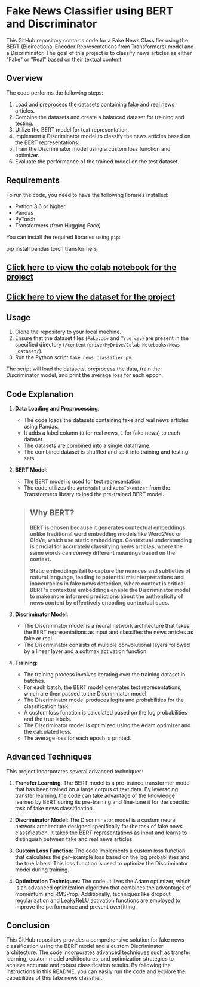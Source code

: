 # Fake News Classifier using BERT and Discriminator

This GitHub repository contains code for a Fake News Classifier using the BERT (Bidirectional Encoder Representations from Transformers) model and a Discriminator. The goal of this project is to classify news articles as either "Fake" or "Real" based on their textual content.

## Overview

The code performs the following steps:

1. Load and preprocess the datasets containing fake and real news articles.
2. Combine the datasets and create a balanced dataset for training and testing.
3. Utilize the BERT model for text representation.
4. Implement a Discriminator model to classify the news articles based on the BERT representations.
5. Train the Discriminator model using a custom loss function and optimizer.
6. Evaluate the performance of the trained model on the test dataset.

## Requirements

To run the code, you need to have the following libraries installed:

- Python 3.6 or higher
- Pandas
- PyTorch
- Transformers (from Hugging Face)

You can install the required libraries using `pip`:

pip install pandas torch transformers


## [Click here to view the colab notebook for the project ](https://colab.research.google.com/drive/1uCMhqH9UlCV-Kb8HXYjAdiu1bIwuVekH?usp=sharing)
## [Click here to view the dataset for the project ](https://www.kaggle.com/datasets/emineyetm/fake-news-detection-datasets)



## Usage

1. Clone the repository to your local machine.
2. Ensure that the dataset files (`Fake.csv` and `True.csv`) are present in the specified directory (`/content/drive/MyDrive/Colab Notebooks/News _dataset/`).
3. Run the Python script `fake_news_classifier.py`.

The script will load the datasets, preprocess the data, train the Discriminator model, and print the average loss for each epoch.

## Code Explanation

1. **Data Loading and Preprocessing**:
   - The code loads the datasets containing fake and real news articles using Pandas.
   - It adds a label column (`0` for real news, `1` for fake news) to each dataset.
   - The datasets are combined into a single dataframe.
   - The combined dataset is shuffled and split into training and testing sets.

2. **BERT Model**:
   - The BERT model is used for text representation.
   - The code utilizes the `AutoModel` and `AutoTokenizer` from the Transformers library to load the pre-trained BERT model.

   > ## **Why BERT?**
   >
   > **BERT is chosen because it generates contextual embeddings, unlike traditional word embedding models like Word2Vec or GloVe, which use static embeddings. Contextual understanding is crucial for accurately classifying news articles, where the same words can convey different meanings based on the context.**
   >
   > **Static embeddings fail to capture the nuances and subtleties of natural language, leading to potential misinterpretations and inaccuracies in fake news detection, where context is critical. BERT's contextual embeddings enable the Discriminator model to make more informed predictions about the authenticity of news content by effectively encoding contextual cues.**

3. **Discriminator Model**:
   - The Discriminator model is a neural network architecture that takes the BERT representations as input and classifies the news articles as fake or real.
   - The Discriminator consists of multiple convolutional layers followed by a linear layer and a softmax activation function.

4. **Training**:
   - The training process involves iterating over the training dataset in batches.
   - For each batch, the BERT model generates text representations, which are then passed to the Discriminator model.
   - The Discriminator model produces logits and probabilities for the classification task.
   - A custom loss function is calculated based on the log probabilities and the true labels.
   - The Discriminator model is optimized using the Adam optimizer and the calculated loss.
   - The average loss for each epoch is printed.

## Advanced Techniques

This project incorporates several advanced techniques:

1. **Transfer Learning**: The BERT model is a pre-trained transformer model that has been trained on a large corpus of text data. By leveraging transfer learning, the code can take advantage of the knowledge learned by BERT during its pre-training and fine-tune it for the specific task of fake news classification.

2. **Discriminator Model**: The Discriminator model is a custom neural network architecture designed specifically for the task of fake news classification. It takes the BERT representations as input and learns to distinguish between fake and real news articles.

3. **Custom Loss Function**: The code implements a custom loss function that calculates the per-example loss based on the log probabilities and the true labels. This loss function is used to optimize the Discriminator model during training.

4. **Optimization Techniques**: The code utilizes the Adam optimizer, which is an advanced optimization algorithm that combines the advantages of momentum and RMSProp. Additionally, techniques like dropout regularization and LeakyReLU activation functions are employed to improve the performance and prevent overfitting.

## Conclusion

This GitHub repository provides a comprehensive solution for fake news classification using the BERT model and a custom Discriminator architecture. The code incorporates advanced techniques such as transfer learning, custom model architectures, and optimization strategies to achieve accurate and robust classification results. By following the instructions in this README, you can easily run the code and explore the capabilities of this fake news classifier.
